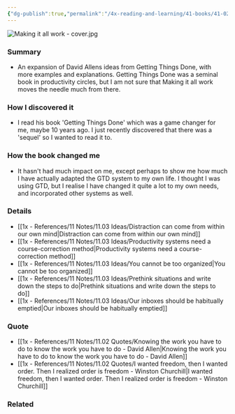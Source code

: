 ```yaml
---
{"dg-publish":true,"permalink":"/4x-reading-and-learning/41-books/41-02-book-reviews/making-it-all-work-david-allen/","title":"Making it all work - David Allen","created":"2024-02-14T20:17:40.754+03:00","updated":"2025-09-23T06:01:57.239+03:00"}
---
```


![Making it all work - cover.jpg](/img/user/4x%20-%20Reading%20and%20Learning/41%20Books/41.03%20Cover%20images/Making%20it%20all%20work%20-%20cover.jpg)
### Summary
- An expansion of David Allens ideas from Getting Things Done, with more examples and explanations. Getting Things Done was a seminal book in productivity circles, but I am not sure that Making it all work moves the needle much from there.

### How I discovered it
- I read his book 'Getting Things Done' which was a game changer for me, maybe 10 years ago. I just recently discovered that there was a 'sequel' so I wanted to read it to.

### How the book changed me
- It hasn't had much impact on me, except perhaps to show me how much I have actually adapted the GTD system to my own life. I thought I was using GTD, but I realise I have changed it quite a lot to my own needs, and incorporated other systems as well.

### Details
- [[1x - References/11 Notes/11.03 Ideas/Distraction can come from within our own mind\|Distraction can come from within our own mind]]
- [[1x - References/11 Notes/11.03 Ideas/Productivity systems need a course-correction method\|Productivity systems need a course-correction method]]
- [[1x - References/11 Notes/11.03 Ideas/You cannot be too organized\|You cannot be too organized]]
- [[1x - References/11 Notes/11.03 Ideas/Prethink situations and write down the steps to do\|Prethink situations and write down the steps to do]]
- [[1x - References/11 Notes/11.03 Ideas/Our inboxes should be habitually emptied\|Our inboxes should be habitually emptied]]
### Quote
- [[1x - References/11 Notes/11.02 Quotes/Knowing the work you have to do to know the work you have to do - David Allen\|Knowing the work you have to do to know the work you have to do - David Allen]]
- [[1x - References/11 Notes/11.02 Quotes/I wanted freedom, then I wanted order. Then I realized order is freedom - Winston Churchill\|I wanted freedom, then I wanted order. Then I realized order is freedom - Winston Churchill]]
### Related

